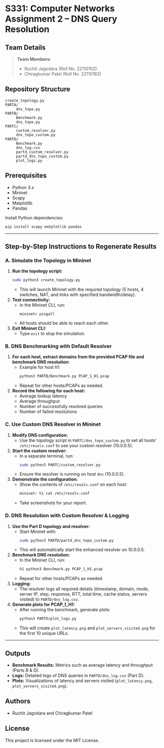 # S331: Computer Networks Assignment 2 – DNS Query Resolution

## Team Details
> **Team Members:**
> - Ruchit Jagodara (Roll No. 22110102)
> - Chiragkumar Patel (Roll No. 22110183)

## Repository Structure

```
create_topology.py
PARTA/
     dns_topo.py
PARTB/
     Benchmark.py
     dns_topo.py
PARTC/
     custom_resolver.py
     dns_topo_custom.py
PARTD/
     Benchmark.py
     dns_log.csv
     partd_custom_resolver.py
     partd_dns_topo_custom.py
     plot_logs.py
```

## Prerequisites
- Python 3.x
- Mininet
- Scapy
- Matplotlib
- Pandas

Install Python dependencies:
```bash
pip install scapy matplotlib pandas
```

---

## Step-by-Step Instructions to Regenerate Results

### **A. Simulate the Topology in Mininet**
1. **Run the topology script:**
    ```bash
    sudo python3 create_topology.py
    ```
    - This will launch Mininet with the required topology (5 hosts, 4 switches, NAT, and links with specified bandwidth/delay).
2. **Test connectivity:**
    - In the Mininet CLI, run:
      ```
      mininet> pingall
      ```
    - All hosts should be able to reach each other.
3. **Exit Mininet CLI:**
    - Type `exit` to stop the simulation.

### **B. DNS Benchmarking with Default Resolver**
1. **For each host, extract domains from the provided PCAP file and benchmark DNS resolution:**
    - Example for host h1:
      ```bash
      python3 PARTB/Benchmark.py PCAP_1_H1.pcap
      ```
    - Repeat for other hosts/PCAPs as needed.
2. **Record the following for each host:**
    - Average lookup latency
    - Average throughput
    - Number of successfully resolved queries
    - Number of failed resolutions

### **C. Use Custom DNS Resolver in Mininet**
1. **Modify DNS configuration:**
    - Use the topology script in `PARTC/dns_topo_custom.py` to set all hosts' `/etc/resolv.conf` to use your custom resolver (10.0.0.5).
2. **Start the custom resolver:**
    - In a separate terminal, run:
      ```bash
      sudo python3 PARTC/custom_resolver.py
      ```
    - Ensure the resolver is running on host `dns` (10.0.0.5).
3. **Demonstrate the configuration:**
    - Show the contents of `/etc/resolv.conf` on each host:
      ```bash
      mininet> h1 cat /etc/resolv.conf
      ```
    - Take screenshots for your report.

### **D. DNS Resolution with Custom Resolver & Logging**
1. **Use the Part D topology and resolver:**
    - Start Mininet with:
      ```bash
      sudo python3 PARTD/partd_dns_topo_custom.py
      ```
    - This will automatically start the enhanced resolver on 10.0.0.5.
2. **Benchmark DNS resolution:**
    - In the Mininet CLI, run:
      ```bash
      h1 python3 Benchmark.py PCAP_1_H1.pcap
      ```
    - Repeat for other hosts/PCAPs as needed.
3. **Logging:**
    - The resolver logs all required details (timestamp, domain, mode, server IP, step, response, RTT, total time, cache status, servers visited) to `PARTD/dns_log.csv`.
4. **Generate plots for PCAP_1_H1:**
    - After running the benchmark, generate plots:
      ```bash
      python3 PARTD/plot_logs.py
      ```
    - This will create `plot_latency.png` and `plot_servers_visited.png` for the first 10 unique URLs.

---

## Outputs
- **Benchmark Results:** Metrics such as average latency and throughput (Parts B & D).
- **Logs:** Detailed logs of DNS queries in `PARTD/dns_log.csv` (Part D).
- **Plots:** Visualizations of latency and servers visited (`plot_latency.png`, `plot_servers_visited.png`).

## Authors
- Ruchit Jagodara and Chiragkumar Patel

## License
This project is licensed under the MIT License.